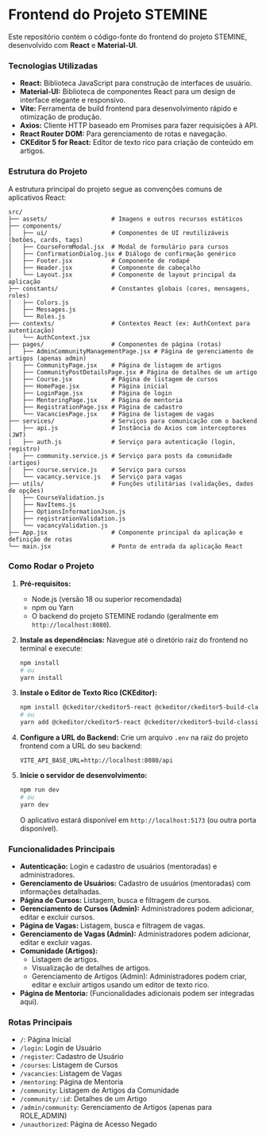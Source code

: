 # Frontend do Projeto STEMINE

Este repositório contém o código-fonte do frontend do projeto STEMINE, desenvolvido com **React** e **Material-UI**.

### Tecnologias Utilizadas

* **React:** Biblioteca JavaScript para construção de interfaces de usuário.
* **Material-UI:** Biblioteca de componentes React para um design de interface elegante e responsivo.
* **Vite:** Ferramenta de build frontend para desenvolvimento rápido e otimização de produção.
* **Axios:** Cliente HTTP baseado em Promises para fazer requisições à API.
* **React Router DOM:** Para gerenciamento de rotas e navegação.
* **CKEditor 5 for React:** Editor de texto rico para criação de conteúdo em artigos.

### Estrutura do Projeto

A estrutura principal do projeto segue as convenções comuns de aplicativos React:

```
src/
├── assets/                  # Imagens e outros recursos estáticos
├── components/
│   ├── ui/                  # Componentes de UI reutilizáveis (botões, cards, tags)
│   ├── CourseFormModal.jsx  # Modal de formulário para cursos
│   ├── ConfirmationDialog.jsx # Diálogo de confirmação genérico
│   ├── Footer.jsx           # Componente de rodapé
│   ├── Header.jsx           # Componente de cabeçalho
│   └── Layout.jsx           # Componente de layout principal da aplicação
├── constants/               # Constantes globais (cores, mensagens, roles)
│   ├── Colors.js
│   ├── Messages.js
│   └── Roles.js
├── contexts/                # Contextos React (ex: AuthContext para autenticação)
│   └── AuthContext.jsx
├── pages/                   # Componentes de página (rotas)
│   ├── AdminCommunityManagementPage.jsx # Página de gerenciamento de artigos (apenas admin)
│   ├── CommunityPage.jsx    # Página de listagem de artigos
│   ├── CommunityPostDetailsPage.jsx # Página de detalhes de um artigo
│   ├── Course.jsx           # Página de listagem de cursos
│   ├── HomePage.jsx         # Página inicial
│   ├── LoginPage.jsx        # Página de login
│   ├── MentoringPage.jsx    # Página de mentoria
│   ├── RegistrationPage.jsx # Página de cadastro
│   └── VacanciesPage.jsx    # Página de listagem de vagas
├── services/                # Serviços para comunicação com o backend
│   ├── api.js               # Instância do Axios com interceptores (JWT)
│   ├── auth.js              # Serviço para autenticação (login, registro)
│   ├── community.service.js # Serviço para posts da comunidade (artigos)
│   ├── course.service.js    # Serviço para cursos
│   └── vacancy.service.js   # Serviço para vagas
├── utils/                   # Funções utilitárias (validações, dados de opções)
│   ├── CourseValidation.js
│   ├── NavItems.js
│   ├── OptionsInformationJson.js
│   ├── registrationValidation.js
│   └── vacancyValidation.js
├── App.jsx                  # Componente principal da aplicação e definição de rotas
└── main.jsx                 # Ponto de entrada da aplicação React
```

### Como Rodar o Projeto

1.  **Pré-requisitos:**
    * Node.js (versão 18 ou superior recomendada)
    * npm ou Yarn
    * O backend do projeto STEMINE rodando (geralmente em `http://localhost:8080`).

2.  **Instale as dependências:**
    Navegue até o diretório raiz do frontend no terminal e execute:

    ```bash
    npm install
    # ou
    yarn install
    ```

3.  **Instale o Editor de Texto Rico (CKEditor):**
    ```bash
    npm install @ckeditor/ckeditor5-react @ckeditor/ckeditor5-build-classic
    # ou
    yarn add @ckeditor/ckeditor5-react @ckeditor/ckeditor5-build-classic
    ```

4.  **Configure a URL do Backend:**
    Crie um arquivo `.env` na raiz do projeto frontend com a URL do seu backend:

    ```
    VITE_API_BASE_URL=http://localhost:8080/api
    ```

5.  **Inicie o servidor de desenvolvimento:**

    ```bash
    npm run dev
    # ou
    yarn dev
    ```
    O aplicativo estará disponível em `http://localhost:5173` (ou outra porta disponível).

### Funcionalidades Principais

* **Autenticação:** Login e cadastro de usuários (mentoradas) e administradores.
* **Gerenciamento de Usuários:** Cadastro de usuários (mentoradas) com informações detalhadas.
* **Página de Cursos:** Listagem, busca e filtragem de cursos.
* **Gerenciamento de Cursos (Admin):** Administradores podem adicionar, editar e excluir cursos.
* **Página de Vagas:** Listagem, busca e filtragem de vagas.
* **Gerenciamento de Vagas (Admin):** Administradores podem adicionar, editar e excluir vagas.
* **Comunidade (Artigos):**
    * Listagem de artigos.
    * Visualização de detalhes de artigos.
    * Gerenciamento de Artigos (Admin): Administradores podem criar, editar e excluir artigos usando um editor de texto rico.
* **Página de Mentoria:** (Funcionalidades adicionais podem ser integradas aqui).

### Rotas Principais

* `/`: Página Inicial
* `/login`: Login de Usuário
* `/register`: Cadastro de Usuário
* `/courses`: Listagem de Cursos
* `/vacancies`: Listagem de Vagas
* `/mentoring`: Página de Mentoria
* `/community`: Listagem de Artigos da Comunidade
* `/community/:id`: Detalhes de um Artigo
* `/admin/community`: Gerenciamento de Artigos (apenas para ROLE_ADMIN)
* `/unauthorized`: Página de Acesso Negado
